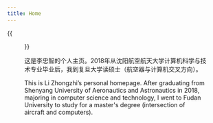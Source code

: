 ```yaml
---
title: Home
---
```


{{<figure src="https://raw.githubusercontent.com/zhongzhili/zhongzhili.github.io/master/static/media/person.jpg" title="On the Shang hai in 2023.11." width="450">}}

这是李忠智的个人主页。2018年从沈阳航空航天大学计算机科学与技术专业毕业后，我到复旦大学读硕士（航空器与计算机交叉方向）。

This is Li Zhongzhi’s personal homepage. After graduating from Shenyang University of Aeronautics and Astronautics in 2018, majoring in computer science and technology, I went to Fudan University to study for a master's degree (intersection of aircraft and computers).